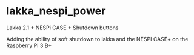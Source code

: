 # lakka_nespi_power
Lakka 2.1 + NESPi CASE + Shutdown buttons





Adding the ability of soft shutdown to lakka and the NESPI CASE+ on the Raspberry Pi 3 B+













